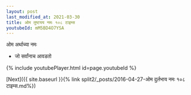 ```yaml
---
layout: post
last_modified_at: 2021-03-30
title: ओम तुष्टयय नमः १०८ टाइम्स
youtubeId: mM5BD4O7YSA
---
```

 
 
 ओम अर्थाच्या नमः  
 
 -  जो सर्वांनाच आवडतो 
 
  
 
  
 
 
 
 
 
 


{% include youtubePlayer.html id=page.youtubeId %}
 
[Next]({{ site.baseurl }}{% link  split2/_posts/2016-04-27-ओम दुर्लभाय नमः १०८ टाइम्स.md%})
 
